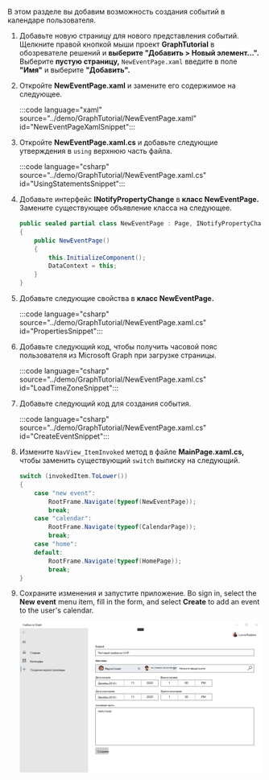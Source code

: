 <!-- markdownlint-disable MD002 MD041 -->

В этом разделе вы добавим возможность создания событий в календаре пользователя.

1. Добавьте новую страницу для нового представления событий. Щелкните правой кнопкой мыши проект **GraphTutorial** в обозревателе решений и **выберите "Добавить > Новый элемент...".** Выберите **пустую страницу,** `NewEventPage.xaml` введите в поле **"Имя"** и выберите **"Добавить".**

1. Откройте **NewEventPage.xaml** и замените его содержимое на следующее.

    :::code language="xaml" source="../demo/GraphTutorial/NewEventPage.xaml" id="NewEventPageXamlSnippet":::

1. Откройте **NewEventPage.xaml.cs** и добавьте следующие утверждения в `using` верхнюю часть файла.

    :::code language="csharp" source="../demo/GraphTutorial/NewEventPage.xaml.cs" id="UsingStatementsSnippet":::

1. Добавьте интерфейс **INotifyPropertyChange** в **класс NewEventPage.** Замените существующее объявление класса на следующее.

    ```csharp
    public sealed partial class NewEventPage : Page, INotifyPropertyChanged
    {
        public NewEventPage()
        {
            this.InitializeComponent();
            DataContext = this;
        }
    }
    ```

1. Добавьте следующие свойства в **класс NewEventPage.**

    :::code language="csharp" source="../demo/GraphTutorial/NewEventPage.xaml.cs" id="PropertiesSnippet":::

1. Добавьте следующий код, чтобы получить часовой пояс пользователя из Microsoft Graph при загрузке страницы.

    :::code language="csharp" source="../demo/GraphTutorial/NewEventPage.xaml.cs" id="LoadTimeZoneSnippet":::

1. Добавьте следующий код для создания события.

    :::code language="csharp" source="../demo/GraphTutorial/NewEventPage.xaml.cs" id="CreateEventSnippet":::

1. Измените `NavView_ItemInvoked` метод в файле **MainPage.xaml.cs,** чтобы заменить существующий `switch` выписку на следующий.

    ```csharp
    switch (invokedItem.ToLower())
    {
        case "new event":
            RootFrame.Navigate(typeof(NewEventPage));
            break;
        case "calendar":
            RootFrame.Navigate(typeof(CalendarPage));
            break;
        case "home":
        default:
            RootFrame.Navigate(typeof(HomePage));
            break;
    }
    ```

1. Сохраните изменения и запустите приложение. Во sign in, select the **New event** menu item, fill in the form, and select **Create** to add an event to the user's calendar.

    ![Снимок экрана со страницей нового события](images/create-event-01.png)
